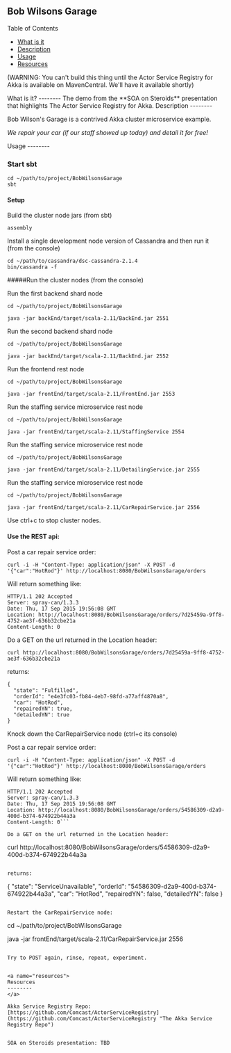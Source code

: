 ## Bob Wilsons Garage ##

Table of Contents

 * [What is it](#what)
 * [Description](#description)
 * [Usage](#usage)
 * [Resources](#resources)

(WARNING: You can't build this thing until the Actor Service Registry for Akka is available on MavenCentral.  We'll have it available shortly)

<a name="what">
What is it?
--------
</a>
The demo from the **SOA on Steroids** presentation that highlights The Actor Service Registry for Akka.

<a name="description">
Description
--------
</a>

Bob Wilson's Garage is a contrived Akka cluster microservice example.

*We repair your car (if our staff showed up today) and detail it for free!*

<a name="usage">
Usage
--------
</a>

### Start sbt 

```
cd ~/path/to/project/BobWilsonsGarage
sbt
```
#### Setup

Build the cluster node jars (from sbt)

```
assembly
```

Install a single development node version of Cassandra and then run it (from the console)

```
cd ~/path/to/cassandra/dsc-cassandra-2.1.4
bin/cassandra -f
```

#####Run the cluster nodes (from the console)

Run the first backend shard node

```
cd ~/path/to/project/BobWilsonsGarage

java -jar backEnd/target/scala-2.11/BackEnd.jar 2551
```

Run the second backend shard node

```
cd ~/path/to/project/BobWilsonsGarage

java -jar backEnd/target/scala-2.11/BackEnd.jar 2552
```

Run the frontend rest node


```
cd ~/path/to/project/BobWilsonsGarage

java -jar frontEnd/target/scala-2.11/FrontEnd.jar 2553
```

Run the staffing service microservice rest node

```
cd ~/path/to/project/BobWilsonsGarage

java -jar frontEnd/target/scala-2.11/StaffingService 2554
```

Run the staffing service microservice rest node

```
cd ~/path/to/project/BobWilsonsGarage

java -jar frontEnd/target/scala-2.11/DetailingService.jar 2555
```

Run the staffing service microservice rest node

```
cd ~/path/to/project/BobWilsonsGarage

java -jar frontEnd/target/scala-2.11/CarRepairService.jar 2556
```

Use ctrl+c to stop cluster nodes.


#### Use the REST api:

Post a car repair service order:

```
curl -i -H "Content-Type: application/json" -X POST -d '{"car":"HotRod"}' http://localhost:8080/BobWilsonsGarage/orders
```

Will return something like:

```
HTTP/1.1 202 Accepted
Server: spray-can/1.3.3
Date: Thu, 17 Sep 2015 19:56:08 GMT
Location: http://localhost:8080/BobWilsonsGarage/orders/7d25459a-9ff8-4752-ae3f-636b32cbe21a
Content-Length: 0
```

Do a GET on the url returned in the Location header:

```
curl http://localhost:8080/BobWilsonsGarage/orders/7d25459a-9ff8-4752-ae3f-636b32cbe21a
```

returns:

```
{
  "state": "Fulfilled",
  "orderId": "e4e3fc03-fb84-4eb7-98fd-a77aff4870a8",
  "car": "HotRod",
  "repairedYN": true,
  "detailedYN": true
}
```
Knock down the CarRepairService node (ctrl+c its console)

Post a car repair service order:

```
curl -i -H "Content-Type: application/json" -X POST -d '{"car":"HotRod"}' http://localhost:8080/BobWilsonsGarage/orders
```

Will return something like:

```
HTTP/1.1 202 Accepted
Server: spray-can/1.3.3
Date: Thu, 17 Sep 2015 19:56:08 GMT
Location: http://localhost:8080/BobWilsonsGarage/orders/54586309-d2a9-400d-b374-674922b44a3a
Content-Length: 0```

Do a GET on the url returned in the Location header:

```
curl http://localhost:8080/BobWilsonsGarage/orders/54586309-d2a9-400d-b374-674922b44a3a
```

returns:

```
{
  "state": "ServiceUnavailable",
  "orderId": "54586309-d2a9-400d-b374-674922b44a3a",
  "car": "HotRod",
  "repairedYN": false,
  "detailedYN": false
}
```

Restart the CarRepairService node:

```
cd ~/path/to/project/BobWilsonsGarage

java -jar frontEnd/target/scala-2.11/CarRepairService.jar 2556
```

Try to POST again, rinse, repeat, experiment.


<a name="resources">
Resources
--------
</a>

Akka Service Registry Repo: [https://github.com/Comcast/ActorServiceRegistry](https://github.com/Comcast/ActorServiceRegistry "The Akka Service Registry Repo")


SOA on Steroids presentation: TBD

